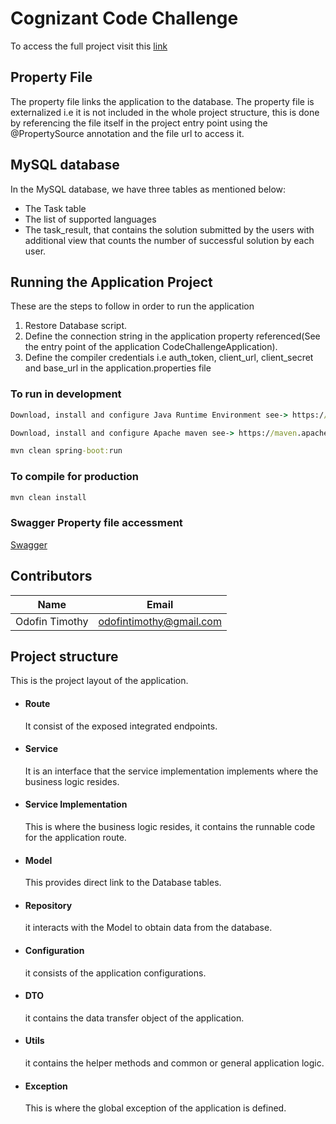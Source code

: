 # Cognizant Code Challenge

To access the full project visit this [link](https://github.com/timothy-odofin/cognizant-code-challenge-api "cognizant code challenge")

## Property File

The property file links the application to the database. The property file is externalized i.e it is not included in the whole project structure, this is done by referencing the file itself in the project entry point using the @PropertySource annotation and the file url to access it.

## MySQL database

In the MySQL database, we have three tables as mentioned below:

- The Task table
- The list of supported languages
- The task_result, that contains the solution submitted by the users with additional view that counts the number of successful solution by each user.

## Running the Application Project

These are the steps to follow in order to run the application

1. Restore Database script.
1. Define the connection string in the application property referenced(See the entry point of the application CodeChallengeApplication).
1. Define the compiler credentials i.e auth_token, client_url, client_secret and base_url in the application.properties file

### To run in development

```cmd
Download, install and configure Java Runtime Environment see-> https://www.oracle.com/java/technologies/downloads/
```

```cmd
Download, install and configure Apache maven see-> https://maven.apache.org/download.cgi
```

```cmd
mvn clean spring-boot:run
```

### To compile for production

```cmd
mvn clean install
```

### Swagger Property file accessment

[Swagger](http://localhost:8080/cognizant-code-challenge/swagger-ui.html "Access swagger")

## Contributors

| Name           | Email                   |
| -------------- | ----------------------- |
| Odofin Timothy | odofintimothy@gmail.com |

## Project structure

This is the project layout of the application.

- #### Route

  It consist of the exposed integrated endpoints.

- #### Service
  It is an interface that the service implementation implements where the business logic resides.
- #### Service Implementation

  This is where the business logic resides, it contains the runnable code for the application route.

- #### Model

  This provides direct link to the Database tables.

- #### Repository

  it interacts with the Model to obtain data from the database.

- #### Configuration

  it consists of the application configurations.

- #### DTO

  it contains the data transfer object of the application.

- #### Utils

  it contains the helper methods and common or general application logic.

- #### Exception
  This is where the global exception of the application is defined.
